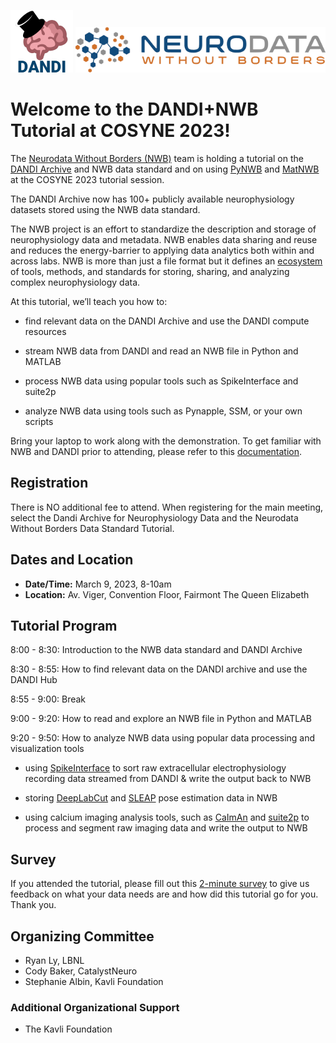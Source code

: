<p float="left">
  <img src="dandi-logo.png" width="100" />
  <img src="../HCK08_2020_Remote/logo_brain_text_white_hor.png" width="400" /> 
</p>

# Welcome to the DANDI+NWB Tutorial at COSYNE 2023!

The [Neurodata Without Borders (NWB)](https://www.nwb.org/) team is holding a tutorial on the [DANDI Archive](https://www.dandiarchive.org/) and NWB data standard and on using [PyNWB](https://pynwb.readthedocs.io/en/stable/) and [MatNWB](https://neurodatawithoutborders.github.io/matnwb) at the COSYNE 2023 tutorial session.

The DANDI Archive now has 100+ publicly available neurophysiology datasets stored using the NWB data standard.

The NWB project is an effort to standardize the description and storage of neurophysiology data and metadata. NWB enables data sharing and reuse and reduces the energy-barrier to applying data analytics both within and across labs. NWB is more than just a file format but it defines an [ecosystem](https://nwb-overview.readthedocs.io/en/latest/tools/tools_home.html) of tools, methods, and standards for storing, sharing, and analyzing complex neurophysiology data.

At this tutorial, we’ll teach you how to:

- find relevant data on the DANDI Archive and use the DANDI compute resources 

- stream NWB data from DANDI and read an NWB file in Python and MATLAB

- process NWB data using popular tools such as SpikeInterface and suite2p

- analyze NWB data using tools such as Pynapple, SSM, or your own scripts

Bring your laptop to work along with the demonstration. To get familiar with NWB and DANDI prior to attending, please refer to this [documentation](https://nwb-overview.readthedocs.io/en/latest/index.html).



## Registration

There is NO additional fee to attend. When registering for the main meeting, select the Dandi Archive for Neurophysiology Data and the Neurodata Without Borders Data Standard Tutorial.



## Dates and Location

* **Date/Time:** March 9, 2023, 8-10am
* **Location:** Av. Viger, Convention Floor, Fairmont The Queen Elizabeth



## Tutorial Program

8:00 - 8:30: Introduction to the NWB data standard and DANDI Archive

8:30 - 8:55: How to find relevant data on the DANDI archive and use the DANDI Hub

8:55 - 9:00: Break

9:00 - 9:20: How to read and explore an NWB file in Python and MATLAB

9:20 - 9:50: How to analyze NWB data using popular data processing and visualization tools

- using [SpikeInterface](https://github.com/SpikeInterface/spikeinterface#spikeinterface-a-unified-framework-for-spike-sorting) to sort raw extracellular electrophysiology recording data streamed from DANDI & write the output back to NWB

- storing [DeepLabCut](http://www.mackenziemathislab.org/deeplabcut) and [SLEAP](https://sleap.ai/) pose estimation data in NWB

- using calcium imaging analysis tools, such as [CaImAn](https://github.com/flatironinstitute/CaImAn#caiman) and [suite2p](https://www.suite2p.org/) to process and segment raw imaging data and write the output to NWB

## Survey

If you attended the tutorial, please fill out this [2-minute survey](https://bit.ly/nwb-cosyne-survey) to give us feedback on what your data needs are and how did this tutorial go for you. Thank you.


## Organizing Committee

* Ryan Ly, LBNL
* Cody Baker, CatalystNeuro
* Stephanie Albin, Kavli Foundation



### Additional Organizational Support

- The Kavli Foundation
